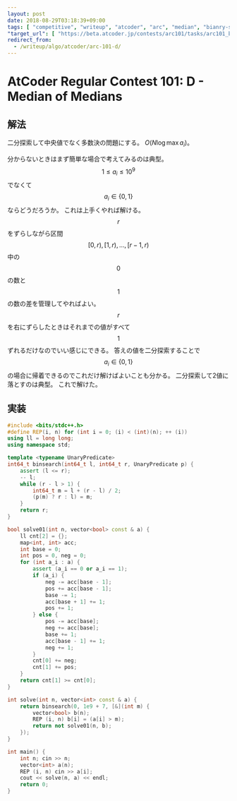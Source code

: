 ```yaml
---
layout: post
date: 2018-08-29T03:18:39+09:00
tags: [ "competitive", "writeup", "atcoder", "arc", "median", "bianry-search" ]
"target_url": [ "https://beta.atcoder.jp/contests/arc101/tasks/arc101_b" ]
redirect_from:
  - /writeup/algo/atcoder/arc-101-d/
---
```


# AtCoder Regular Contest 101: D - Median of Medians

## 解法

二分探索して中央値でなく多数決の問題にする。
$O(N \log \max a_i)$。

分からないときはまず簡単な場合で考えてみるのは典型。
$$1 \le a_i \le 10^9$$ でなくて $$a_i \in \{ 0, 1 \}$$ ならどうだろうか。
これは上手くやれば解ける。
$$r$$ をずらしながら区間 $$[0, r), [1, r), \dots, [r - 1, r)$$ 中の $$0$$ の数と $$1$$ の数の差を管理してやればよい。
$$r$$ を右にずらしたときはそれまでの値がすべて $$1$$ ずれるだけなのでいい感じにできる。
答えの値を二分探索することで $$a_i \in \{ 0, 1 \}$$ の場合に帰着できるのでこれだけ解けばよいことも分かる。
二分探索して2値に落とすのは典型。
これで解けた。

## 実装

``` c++
#include <bits/stdc++.h>
#define REP(i, n) for (int i = 0; (i) < (int)(n); ++ (i))
using ll = long long;
using namespace std;

template <typename UnaryPredicate>
int64_t binsearch(int64_t l, int64_t r, UnaryPredicate p) {
    assert (l <= r);
    -- l;
    while (r - l > 1) {
        int64_t m = l + (r - l) / 2;
        (p(m) ? r : l) = m;
    }
    return r;
}

bool solve01(int n, vector<bool> const & a) {
    ll cnt[2] = {};
    map<int, int> acc;
    int base = 0;
    int pos = 0, neg = 0;
    for (int a_i : a) {
        assert (a_i == 0 or a_i == 1);
        if (a_i) {
            neg -= acc[base - 1];
            pos += acc[base - 1];
            base -= 1;
            acc[base + 1] += 1;
            pos += 1;
        } else {
            pos -= acc[base];
            neg += acc[base];
            base += 1;
            acc[base - 1] += 1;
            neg += 1;
        }
        cnt[0] += neg;
        cnt[1] += pos;
    }
    return cnt[1] >= cnt[0];
}

int solve(int n, vector<int> const & a) {
    return binsearch(0, 1e9 + 7, [&](int m) {
        vector<bool> b(n);
        REP (i, n) b[i] = (a[i] > m);
        return not solve01(n, b);
    });
}

int main() {
    int n; cin >> n;
    vector<int> a(n);
    REP (i, n) cin >> a[i];
    cout << solve(n, a) << endl;
    return 0;
}
```
